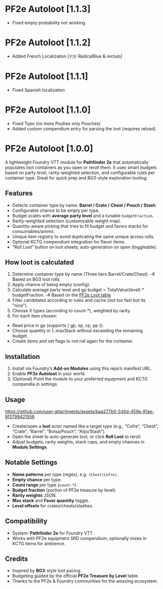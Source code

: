 # PF2e Autoloot [1.1.3]

* Fixed empty probability not working

# PF2e Autoloot [1.1.2]

* Added French Localization [🇫🇷 RadicalBlue & rectulo]

# PF2e Autoloot [1.1.1]

* Fixed Spanish localization

# PF2e Autoloot [1.1.0]

* Fixed Typo (no more Pouhes only Pouches)
* Added custom compendium entry for parsing the loot (requires reload).

# PF2e Autoloot [1.0.0]

A lightweight Foundry VTT module for **Pathfinder 2e** that automatically populates loot containers as you open or reroll them. It uses smart budgets based on party level, rarity-weighted selection, and configurable rules per container type. Great for quick prep and BG3-style exploration looting.

## Features

* Detects container type by name: **Barrel / Crate / Chest / Pouch / Stash**.
* Configurable chance to be empty per type.
* Budget scales with **average party level** and a tunable `budgetFraction`.
* Rarity-weighted selection (customizable weight map).
* Quantity-aware picking that tries to fit budget and favors stacks for consumables/ammo.
* Unique item registry to avoid duplicating the same unique across rolls.
* Optional KCTG compendium integration for flavor items.
* “Roll Loot” button on loot sheets; auto-generation on open (toggleable).

## How loot is calculated

1. Determine container type by name (Three tiers Barrel/Crate/Chest).
   -# Based on BG3 loot rolls
2. Apply chance of being empty (config).
3. Calculate average party level and gp budget = TotalValue(level) * budgetFraction.
   -# Based on the [PF2e Loot table](https://2e.aonprd.com/Rules.aspx?ID=2656&Redirected=1)
4. Filter candidates according to rules and cache (not too fast but its "nice").
5. Choose X types (according to count-*), weighted by rarity.
6. For each item chosen:

* Read price in gp (supports { gp, sp, cp, pp }).
* Choose quantity in 1..maxStack without exceeding the remaining budget.
* Create items and set flags to not roll again for the container.

## Installation

1. Install via Foundry’s **Add-on Modules** using this repo’s manifest URL.
2. Enable **PF2e Autoloot** in your world.
3. (Optional) Point the module to your preferred equipment and KCTG compendia in settings.

## Usage

https://github.com/user-attachments/assets/baa277b0-2d4d-459a-91ae-8f3799421556

* Create/open a **loot** actor named like a target type (e.g., “Cofre”, “Chest”, “Crate”, “Barrel”, “Bolsa/Pouch”, “Alijo/Stash”).
* Open the sheet to auto-generate loot, or click **Roll Loot** to reroll.
* Adjust budgets, rarity weights, stack caps, and empty chances in **Module Settings**.

## Notable Settings

* **Name patterns** per type (regex), e.g. `(Chest|Cofre)`.
* **Empty chance** per type.
* **Count range** per type (`count-*`).
* **Budget fraction** (portion of PF2e treasure by level).
* **Rarity weights** JSON.
* **Max stack** and **Favor quantity** toggle.
* **Level offsets** for crates/chests/stashes.

## Compatibility

* System: **Pathfinder 2e** for Foundry VTT.
* Works with PF2e equipment SRD compendium; optionally mixes in KCTG items for ambience.

## Credits

* Inspired by **BG3**-style loot pacing.
* Budgeting guided by the official **PF2e Treasure by Level** table.
* Thanks to the PF2e & Foundry communities for the amazing ecosystem.
